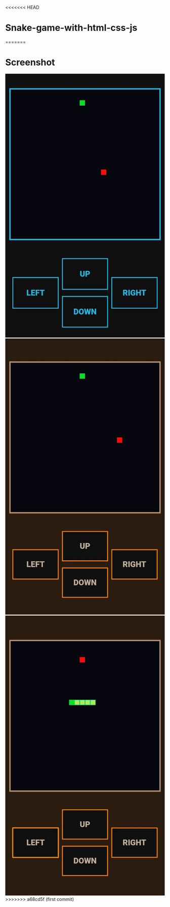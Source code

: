 <<<<<<< HEAD
# Snake-game-with-html-css-js
=======
# <b>Screenshot</b>
<img src="multimedia/image/screenshot-01.jpg" alt="screenshot 01">
<img src="multimedia/image/screenshot-02.jpg" alt="screenshot 02">
<img src="multimedia/image/screenshot-03.jpg" alt="screenshot 03">
>>>>>>> a68cd5f (first commit)
